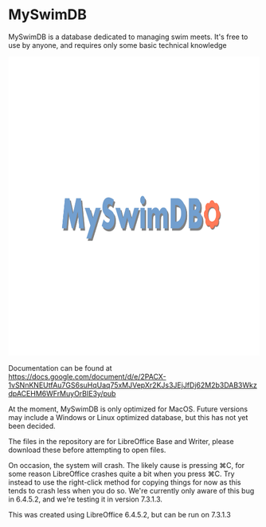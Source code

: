 # MySwimDB
MySwimDB is a database dedicated to managing swim meets. It's free to use by anyone, and requires only some basic technical knowledge

<img src="https://github.com/zulujive/MySwimDB/blob/main/myswimdblogoimage.png?raw=true" alt="Girl in a jacket" width="700" height="600">

Documentation can be found at https://docs.google.com/document/d/e/2PACX-1vSNnKNEUtfAu7GS6suHqUaq75xMJVepXr2KJs3JEjJfDj62M2b3DAB3WkzdpACEHM6WFrMuyOrBIE3y/pub

At the moment, MySwimDB is only optimized for MacOS. Future versions may include a Windows or Linux optimized database, but this has not yet been decided.

The files in the repository are for LibreOffice Base and Writer, please download these before attempting to open files.

On occasion, the system will crash. The likely cause is pressing ⌘C, for some reason LibreOffice crashes quite a bit when you press ⌘C. Try instead to use the right-click method for copying things for now as this tends to crash less when you do so. We're currently only aware of this bug in 6.4.5.2, and we're testing it in version 7.3.1.3. 

This was created using LibreOffice 6.4.5.2, but can be run on 7.3.1.3
